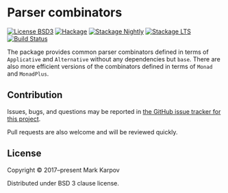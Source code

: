 # Parser combinators

[![License BSD3](https://img.shields.io/badge/license-BSD3-brightgreen.svg)](http://opensource.org/licenses/BSD-3-Clause)
[![Hackage](https://img.shields.io/hackage/v/parser-combinators.svg?style=flat)](https://hackage.haskell.org/package/parser-combinators)
[![Stackage Nightly](http://stackage.org/package/parser-combinators/badge/nightly)](http://stackage.org/nightly/package/parser-combinators)
[![Stackage LTS](http://stackage.org/package/parser-combinators/badge/lts)](http://stackage.org/lts/package/parser-combinators)
[![Build Status](https://travis-ci.org/mrkkrp/parser-combinators.svg?branch=master)](https://travis-ci.org/mrkkrp/parser-combinators)

The package provides common parser combinators defined in terms of
`Applicative` and `Alternative` without any dependencies but `base`. There
are also more efficient versions of the combinators defined in terms of
`Monad` and `MonadPlus`.

## Contribution

Issues, bugs, and questions may be reported in [the GitHub issue tracker for
this project](https://github.com/mrkkrp/parser-combinators/issues).

Pull requests are also welcome and will be reviewed quickly.

## License

Copyright © 2017–present Mark Karpov

Distributed under BSD 3 clause license.
